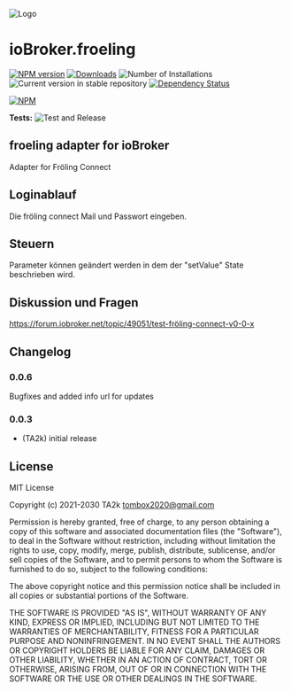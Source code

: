 ![Logo](admin/froeling.png)

# ioBroker.froeling

[![NPM version](https://img.shields.io/npm/v/iobroker.froeling.svg)](https://www.npmjs.com/package/iobroker.froeling)
[![Downloads](https://img.shields.io/npm/dm/iobroker.froeling.svg)](https://www.npmjs.com/package/iobroker.froeling)
![Number of Installations](https://iobroker.live/badges/froeling-installed.svg)
![Current version in stable repository](https://iobroker.live/badges/froeling-stable.svg)
[![Dependency Status](https://img.shields.io/david/TA2k/iobroker.froeling.svg)](https://david-dm.org/TA2k/iobroker.froeling)

[![NPM](https://nodei.co/npm/iobroker.froeling.png?downloads=true)](https://nodei.co/npm/iobroker.froeling/)

**Tests:** ![Test and Release](https://github.com/TA2k/ioBroker.froeling/workflows/Test%20and%20Release/badge.svg)

## froeling adapter for ioBroker

Adapter for Fröling Connect

## Loginablauf

Die fröling connect Mail und Passwort eingeben.

## Steuern

Parameter können geändert werden in dem der "setValue" State beschrieben wird.

## Diskussion und Fragen

<https://forum.iobroker.net/topic/49051/test-fröling-connect-v0-0-x>

## Changelog

### 0.0.6

Bugfixes and added info url for updates

### 0.0.3

- (TA2k) initial release

## License

MIT License

Copyright (c) 2021-2030 TA2k <tombox2020@gmail.com>

Permission is hereby granted, free of charge, to any person obtaining a copy
of this software and associated documentation files (the "Software"), to deal
in the Software without restriction, including without limitation the rights
to use, copy, modify, merge, publish, distribute, sublicense, and/or sell
copies of the Software, and to permit persons to whom the Software is
furnished to do so, subject to the following conditions:

The above copyright notice and this permission notice shall be included in all
copies or substantial portions of the Software.

THE SOFTWARE IS PROVIDED "AS IS", WITHOUT WARRANTY OF ANY KIND, EXPRESS OR
IMPLIED, INCLUDING BUT NOT LIMITED TO THE WARRANTIES OF MERCHANTABILITY,
FITNESS FOR A PARTICULAR PURPOSE AND NONINFRINGEMENT. IN NO EVENT SHALL THE
AUTHORS OR COPYRIGHT HOLDERS BE LIABLE FOR ANY CLAIM, DAMAGES OR OTHER
LIABILITY, WHETHER IN AN ACTION OF CONTRACT, TORT OR OTHERWISE, ARISING FROM,
OUT OF OR IN CONNECTION WITH THE SOFTWARE OR THE USE OR OTHER DEALINGS IN THE
SOFTWARE.
